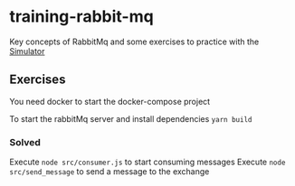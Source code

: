 # training-rabbit-mq

Key concepts of RabbitMq and some exercises to practice with the [Simulator](http://tryrabbitmq.com/)

## Exercises

You need docker to start the docker-compose project 

To start the rabbitMq server and install dependencies `yarn build` 

### Solved 

Execute `node src/consumer.js` to start consuming messages
Execute `node src/send_message` to send a message to the exchange